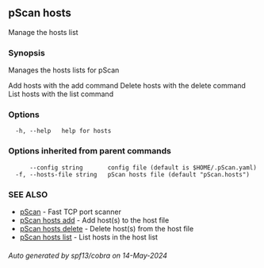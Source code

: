 ## pScan hosts

Manage the hosts list

### Synopsis

Manages the hosts lists for pScan

Add hosts with the add command
Delete hosts with the delete command
List hosts with the list command

### Options

```
  -h, --help   help for hosts
```

### Options inherited from parent commands

```
      --config string       config file (default is $HOME/.pScan.yaml)
  -f, --hosts-file string   pScan hosts file (default "pScan.hosts")
```

### SEE ALSO

* [pScan](pScan.md)	 - Fast TCP port scanner
* [pScan hosts add](pScan_hosts_add.md)	 - Add host(s) to the host file
* [pScan hosts delete](pScan_hosts_delete.md)	 - Delete host(s) from the host file
* [pScan hosts list](pScan_hosts_list.md)	 - List hosts in the host list

###### Auto generated by spf13/cobra on 14-May-2024
